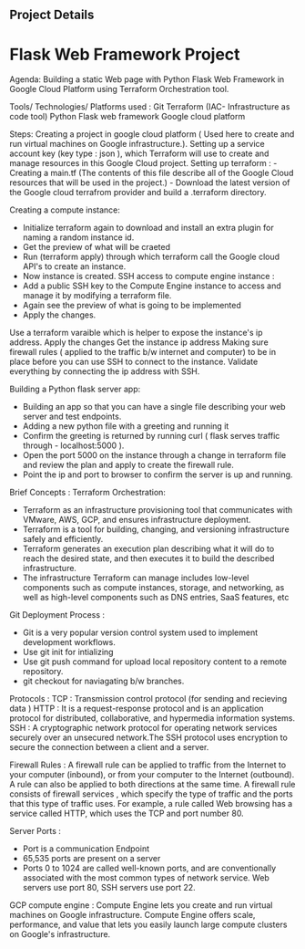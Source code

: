 ## Project Details
# Flask Web Framework Project

Agenda:
Building a static Web page with Python Flask Web Framework in Google Cloud Platform using Terraform Orchestration tool.

Tools/ Technologies/ Platforms used :
Git
Terraform (IAC- Infrastructure as code tool)
Python Flask web framework
Google cloud platform

Steps:
Creating a project in google cloud platform ( Used here to create and run virtual machines on Google infrastructure.).
Setting up a service account key (key type : json ), which Terraform will use to create and manage resources in this Google Cloud project.
  Setting up terraform :
    - Creating a main.tf (The contents of this file describe all of the Google Cloud resources that will be used in the project.)
    - Download the latest version of the Google cloud terrafrom provider and build a .terraform directory.

Creating a compute instance:
  - Initialize terraform again to download and install an extra plugin for naming a random instance id.
  - Get the preview of what will be craeted
  - Run (terraform apply) through which terraform call the Google cloud API's to create an instance.
  - Now instance is created.
SSH access to compute engine instance :
  - Add a public SSH key to the Compute Engine instance to access and manage it by modifying a terraform file.
  - Again see the preview of what is going to be implemented
  - Apply the changes.

Use a terraform varaible which is helper to expose the instance's ip address.
Apply the changes
Get the instance ip address
Making sure firewall rules ( applied to the traffic b/w internet and computer) to be in place before you can use SSH to connect to the instance.
Validate everything by connecting the ip address with SSH.

Building a Python flask server app:
- Building an app so that you can have a single file describing your web server and test endpoints.
- Adding a new python file with a greeting and running it
- Confirm the greeting is returned by running curl ( flask serves traffic through - localhost:5000 ).
- Open the port 5000 on the instance through a change in terraform file and review the plan and apply to create the firewall rule.
- Point the ip and port to browser to confirm the server is up and running.


Brief Concepts :
Terraform Orchestration:
  - Terraform as an infrastructure provisioning tool that communicates with VMware, AWS, GCP, and        ensures infrastructure deployment.
  - Terraform is a tool for building, changing, and versioning infrastructure safely and efficiently.
  - Terraform generates an execution plan describing what it will do to reach the desired state, and     then executes it to build the described infrastructure.
  - The infrastructure Terraform can manage includes low-level components such as compute instances,     storage, and networking, as well as high-level components such as DNS entries, SaaS features, etc

Git Deployment Process :
  - Git is a very popular version control system used to implement development workflows.
  - Use git init for intializing
  - Use git push command for upload local repository content to a remote repository.
  - git checkout for naviagating b/w branches.

Protocols :
TCP : Transmission control protocol (for sending and recieving data )
HTTP : It is a request-response protocol and is an application protocol for distributed, collaborative, and hypermedia information systems.
SSH : A cryptographic network protocol for operating network services securely over an unsecured network.The SSH protocol uses encryption to secure the connection between a client and a server.

Firewall Rules :
    A firewall rule can be applied to traffic from the Internet to your computer (inbound), or from your computer to the Internet (outbound). A rule can also be applied to both directions at the same time.
    A firewall rule consists of firewall services , which specify the type of traffic and the ports that this type of traffic uses. For example, a rule called Web browsing has a service called HTTP, which uses the TCP and port number 80.
   
Server Ports :
- Port is a communication Endpoint
- 65,535 ports are present on a server
- Ports 0 to 1024 are called well-known ports, and are conventionally associated with the most common types of network service. Web servers use port 80, SSH servers use port 22.

GCP compute engine :
Compute Engine lets you create and run virtual machines on Google infrastructure. Compute Engine offers scale, performance, and value that lets you easily launch large compute clusters on Google's infrastructure.


